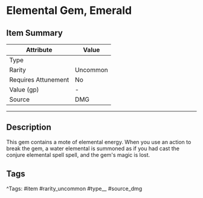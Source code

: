 # Elemental Gem, Emerald

## Item Summary

| Attribute            | Value                        |
|----------------------|------------------------------|
| Type                 |   |
| Rarity               | Uncommon             |
| Requires Attunement  | No                |
| Value (gp)           | -    |
| Source               | DMG |

---

## Description

This gem contains a mote of elemental energy. When you use an action to break the gem, a water elemental is summoned as if you had cast the conjure elemental spell spell, and the gem's magic is lost.

## Tags

^Tags: #item #rarity_uncommon #type__ #source_dmg